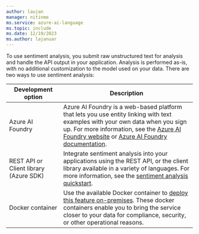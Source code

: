 ```yaml
---
author: laujan
manager: nitinme
ms.service: azure-ai-language
ms.topic: include
ms.date: 12/19/2023
ms.author: lajanuar
---
```


To use sentiment analysis, you submit raw unstructured text for analysis and handle the API output in your application. Analysis is performed as-is, with no additional customization to the model used on your data. There are two ways to use sentiment analysis:


|Development option  |Description  |
|---------|---------|
|Azure AI Foundry     | Azure AI Foundry is a web-based platform that lets you use entity linking with text examples with your own data when you sign up. For more information, see the [Azure AI Foundry website](https://ai.azure.com) or [Azure AI Foundry documentation](../../../../ai-foundry/what-is-azure-ai-foundry.md).         |
|REST API or Client library (Azure SDK)      | Integrate sentiment analysis into your applications using the REST API, or the client library available in a variety of languages. For more information, see the [sentiment analysis quickstart](../quickstart.md).        |
| Docker container | Use the available Docker container to [deploy this feature on-premises](../how-to/use-containers.md). These docker containers enable you to bring the service closer to your data for compliance, security, or other operational reasons. |